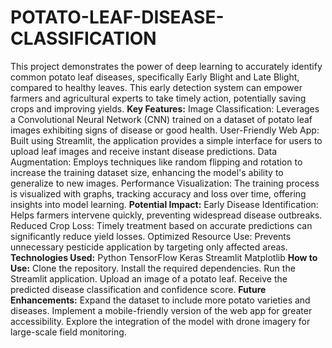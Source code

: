 # POTATO-LEAF-DISEASE-CLASSIFICATION
This project demonstrates the power of deep learning to accurately identify common potato leaf diseases, specifically Early Blight and Late Blight, compared to healthy leaves. This early detection system can empower farmers and agricultural experts to take timely action, potentially saving crops and improving yields.
**Key Features:**
    Image Classification: Leverages a Convolutional Neural Network (CNN) trained on a dataset of potato leaf images exhibiting signs of disease or good health.
    User-Friendly Web App: Built using Streamlit, the application provides a simple interface for users to upload leaf images and receive instant disease predictions.
    Data Augmentation: Employs techniques like random flipping and rotation to increase the training dataset size, enhancing the model's ability to generalize to new images.
    Performance Visualization: The training process is visualized with graphs, tracking accuracy and loss over time, offering insights into model learning.
**Potential Impact:**
    Early Disease Identification: Helps farmers intervene quickly, preventing widespread disease outbreaks.
    Reduced Crop Loss: Timely treatment based on accurate predictions can significantly reduce yield losses.
    Optimized Resource Use: Prevents unnecessary pesticide application by targeting only affected areas.
**Technologies Used:**
    Python
    TensorFlow
    Keras
    Streamlit
    Matplotlib
**How to Use:**
    Clone the repository.
    Install the required dependencies.
    Run the Streamlit application.
    Upload an image of a potato leaf.
    Receive the predicted disease classification and confidence score.
**Future Enhancements:**
    Expand the dataset to include more potato varieties and diseases.
    Implement a mobile-friendly version of the web app for greater accessibility.
    Explore the integration of the model with drone imagery for large-scale field monitoring.
